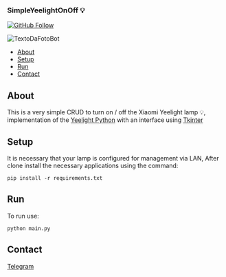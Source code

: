 ### SimpleYeelightOnOff 💡

[![GitHub Follow](https://img.shields.io/github/followers/johwconst?style=social)](https://github.com/johwconst/)

![TextoDaFotoBot](https://i.imgur.com/105W0L7.png)

* [About](#sobre)
* [Setup](#configurando)
* [Run](#executando)
* [Contact](#contato)

## About

This is a very simple CRUD to turn on / off the Xiaomi Yeelight lamp 💡, implementation of the [Yeelight Python](https://gitlab.com/stavros/python-yeelight) with an interface using [Tkinter](https://docs.python.org/3/library/tk.html)


## Setup

It is necessary that your lamp is configured for management via LAN, After clone install the necessary applications using the command:

```
pip install -r requirements.txt
```


## Run

To run use:

```
python main.py
```


## Contact

[Telegram](https://telegram.me/johwconst)

